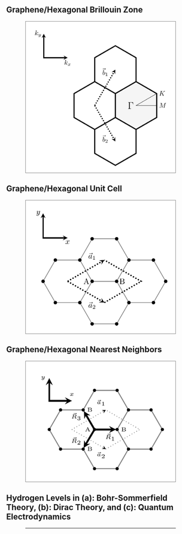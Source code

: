 ## Graphene/Hexagonal Brillouin Zone
<img src="https://raw.githubusercontent.com/mirzaakbarali/tikz/main/png_figures/graphenebrillouinzone.png" alt="Graphene/Hexagonal Brillouin Zone PNG" style="border: 1px solid gray; width: 400px; display: block; margin: auto;">

## Graphene/Hexagonal Unit Cell
<img src="https://raw.githubusercontent.com/mirzaakbarali/tikz/main/png_figures/grapheneunitcell.png" alt="Graphene/Hexagonal Unit Cell PNG" style="border: 1px solid gray; width: 400px; display: block; margin: auto;">

## Graphene/Hexagonal Nearest Neighbors
<img src="https://raw.githubusercontent.com/mirzaakbarali/tikz/main/png_figures/graphenenearestneighbors.png" alt="Graphene/Hexagonal Nearest Neighbors PNG" style="border: 1px solid gray; width: 400px; display: block; margin: auto;">

## Hydrogen Levels in (a): Bohr-Sommerfield Theory,  (b): Dirac Theory, and (c): Quantum Electrodynamics
<pdf src="https://github.com/mirzaakbarali/tikz/blob/a0ee5eb1a99957a83eefbea2560a5e77e135873e/tikz_figures/build/Hydrogen_Energy_Levels.pdf" alt="Graphene/Hexagonal Nearest Neighbors PNG" style="border: 1px solid gray; width: 400px; display: block; margin: auto;">


